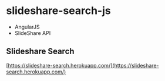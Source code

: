# slideshare-search-js

* AngularJS
* SlideShare API

## Slideshare Search
[https://slideshare-search.herokuapp.com/](https://slideshare-search.herokuapp.com/)
